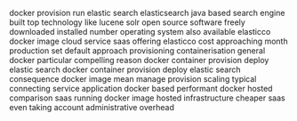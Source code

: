 docker provision run elastic search elasticsearch java based search engine built top technology like lucene solr open source software freely downloaded installed number operating system also available elasticco docker image cloud service saas offering elasticco cost approaching month production set default approach provisioning containerisation general docker particular compelling reason docker container provision deploy elastic search docker container provision deploy elastic search consequence docker image mean manage provision scaling typical connecting service application docker based performant docker hosted comparison saas running docker image hosted infrastructure cheaper saas even taking account administrative overhead